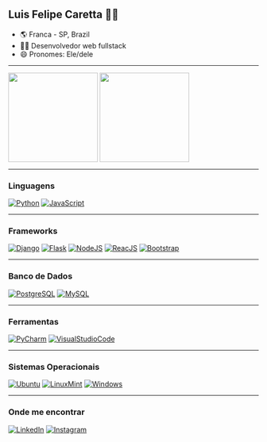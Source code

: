 ## Luis Felipe Caretta 👨‍💻

- 🌎 Franca - SP, Brazil
- 👨‍💻 Desenvolvedor web fullstack
- 😄 Pronomes: Ele/dele

---

<div>
<img align="center" src="https://github-readme-stats.vercel.app/api?username=LuisFCaretta&show_icons=true&theme=gotham&border_radius=10" height="180em"/>
<img align="center" src="https://github-readme-stats.vercel.app/api/top-langs/?username=LuisFCaretta&layout=compact&theme=gotham&border_radius=10" height="180em"/>
</div>

---

### Linguagens

[![Python](https://img.shields.io/badge/Python-3776AB?style=for-the-badge&logo=python&logoColor=white)](https://python.org/docs) [![JavaScript](https://img.shields.io/badge/JavaScript-F7DF1E?style=for-the-badge&logo=javascript&logoColor=black)](https://developer.mozilla.org/pt-BR/docs/Web/JavaScript)

---

### Frameworks

[![Django](https://img.shields.io/badge/Django-092E20?style=for-the-badge&logo=django&logoColor=white)](https://www.djangoproject.com/) [![Flask](https://img.shields.io/badge/Flask-000000?style=for-the-badge&logo=flask&logoColor=white)](https://flask.palletsprojects.com/en/2.1.x/) [![NodeJS](https://img.shields.io/badge/Node.js-339933?style=for-the-badge&logo=node.js&logoColor=white)](https://nodejs.org) [![ReacJS](https://img.shields.io/badge/React-61DAFB?style=for-the-badge&logo=react&logoColor=white)](https://pt-br.reactjs.org/) [![Bootstrap](https://img.shields.io/badge/Bootstrap-7952B3?style=for-the-badge&logo=bootstrap&logoColor=white)](https://getbootstrap.com/)

---

### Banco de Dados

[![PostgreSQL](https://img.shields.io/badge/PostgreSQL-4169E1?style=for-the-badge&logo=postgresql&logoColor=white)](https://www.postgresql.org/docs/) [![MySQL](https://img.shields.io/badge/MySQL-4479A1?style=for-the-badge&logo=mysql&logoColor=white)](https://www.mysql.com/)

---

### Ferramentas

[![PyCharm](https://img.shields.io/badge/PyCharm-000000?style=for-the-badge&logo=pycharm&logoColor=white)](https://www.jetbrains.com/pt-br/pycharm/) [![VisualStudioCode](https://img.shields.io/badge/Visual_Studio_Code-007ACC?style=for-the-badge&logo=visualstudiocode&logoColor=white)](https://code.visualstudio.com/)

---

### Sistemas Operacionais

[![Ubuntu](https://img.shields.io/badge/Ubuntu-E95420?style=for-the-badge&logo=ubuntu&logoColor=white)](https://ubuntu.com/) [![LinuxMint](https://img.shields.io/badge/Linux_Mint-87CF3E?style=for-the-badge&logo=linuxmint&logoColor=white)](https://linuxmint.com/) [![Windows](https://img.shields.io/badge/Windows-0078D6?style=for-the-badge&logo=windows&logoColor=white)](https://www.microsoft.com/pt-br/windows)

---

### Onde me encontrar

[![LinkedIn](https://img.shields.io/badge/LinkedIn-0A66C2?style=for-the-badge&logo=linkedin&logoColor=white)](https://www.linkedin.com/in/luis-felipe-caretta-097b18233) [![Instagram](https://img.shields.io/badge/Instagram-E4405F?style=for-the-badge&logo=instagram&logoColor=white)](https://www.instagram.com/carettaluisfelipe/)
